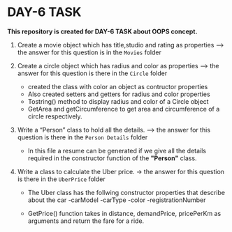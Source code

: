 # DAY-6 TASK


**This repository is created for DAY-6 TASK about OOPS concept.**

1. Create a movie object which has title,studio and rating as properties --> the answer for this question is in the `Movies` folder

2. Create a circle object which has radius and color as properties --> the answer for this question is there in the `Circle` folder

    * created the class with color an object as contructor properties
    * Also created setters and getters for radius and color properties
    * Tostring() method to display radius and color of a Circle object
    * GetArea and getCircumference to get area and circumference of a circle respectively.
  
3. Write a “Person” class to hold all the details. --> the answer for this question is there in the `Person Details` folder
    
   * In this file a resume can be generated if we give all the details required in the constructor function of the **"Person"** class.


4. Write a class to calculate the Uber price. -> the answer for this question is there in the `UberPrice` folder

   * The Uber class has the follwing constructor properties that describe about the car -carModel -carType -color -registrationNumber

   * GetPrice() function takes in distance, demandPrice, pricePerKm as arguments and return the fare for a ride.